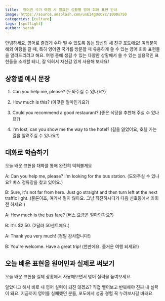 ```yaml
---
title:  영어권 국가 여행 시 필요한 상황별 영어 회화 표현 안내
image: https://source.unsplash.com/unEI4g0oOYc/1000x750
categories: [culture]
tags: [spotlight]
author: sarah
---
```

안녕하세요, 영어로 즐겁게 수다 떨 수 있도록 돕는 당신의 새 친구 포도에요! 여러분이 해외 여행을 갈 때, 특히 영어권 국가를 방문할 때 유용하게 쓸 수 있는 영어 회화 표현들을 알려드리려고 해요. 여행 중에 생길 수 있는 다양한 상황에서 쓸 수 있는 실용적인 표현들을 소개할 테니, 잘 익혀서 자신감 있게 사용해 보세요!

## 상황별 예시 문장

1. Can you help me, please?
   (도와주실 수 있나요?)

1. How much is this?
   (이것은 얼마인가요?)

1. Could you recommend a good restaurant?
   (좋은 식당을 추천해 주실 수 있나요?)

1. I'm lost, can you show me the way to the hotel?
   (길을 잃었어요, 호텔 가는 길을 알려주실 수 있나요?)

## 대화로 학습하기

오늘 배운 표현을 대화를 통해 완전히 익혀볼게요

A: Can you help me, please? I'm looking for the bus station.
    (도와주실 수 있나요? 버스 정류장을 찾고 있어요.)

B: Sure, it's not far from here. Just go straight and then turn left at the next traffic light.
    (물론이죠, 여기서 멀지 않아요. 그냥 직진하시다가 다음 신호등에서 좌회전 하세요.)

A: How much is the bus fare?
    (버스 요금은 얼마인가요?)

B: It's $2.50.
    (2달러 50센트예요.)

A: Thank you very much!
    (정말 감사합니다!)

B: You're welcome. Have a great trip!
    (천만에요. 즐거운 여행 되세요!)

## 오늘 배운 표현을 원어민과 실제로 써보기

오늘 배운 표현을 실제 상황에서 사용해보면서 영어 실력을 높여보세요.

알았다고 해서 바로 내 영어 실력이 되진 않겠죠?
직접 뱉어보고 반복해야 진짜 내 실력이 돼요.
지금까지 영어를 실패했던 분들, 포도에서 성공 경험 꼭 누려보시길 바래요.


